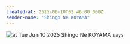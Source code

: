 ```yaml
---
created-at: 2025-06-10T02:46:00.000Z
sender-name: "Shingo Ne KOYAMA"
---
```


![at Tue Jun 10 2025 Shingo Ne KOYAMA says](/messages/images/IMG-20250610-WA0003.jpg)

